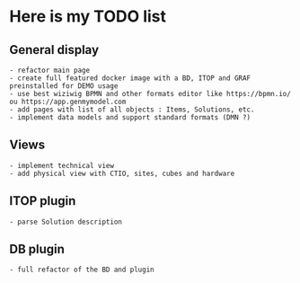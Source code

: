 # Here is my TODO list

## General display
	- refactor main page
	- create full featured docker image with a BD, ITOP and GRAF preinstalled for DEMO usage
	- use best wiziwig BPMN and other formats editor like https://bpmn.io/ ou https://app.genmymodel.com
	- add pages with list of all objects : Items, Solutions, etc.
	- implement data models and support standard formats (DMN ?)

## Views
	- implement technical view
	- add physical view with CTIO, sites, cubes and hardware
 
## ITOP plugin
	- parse Solution description

## DB plugin
	- full refactor of the BD and plugin